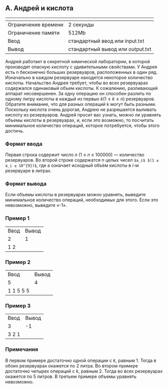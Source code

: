 ## A. Андрей и кислота

|<!-- -->|<!-- -->|
|:--------------------|:-----------|
|Ограничение времени|2 секунды|
|Ограничение памяти|512Mb|
|Ввод|стандартный ввод или input.txt |
|Вывод|стандартный вывод или output.txt|


Андрей работает в секретной химической лаборатории, в которой производят опасную кислоту с удивительными свойствами. У Андрея есть 
n бесконечно больших резервуаров, расположенных в один ряд. Изначально в каждом резервуаре находится некоторое количество кислоты. Начальство Андрея требует, чтобы во всех резервуарах содержался одинаковый объем кислоты. К сожалению, разливающий аппарат несовершенен. За одну операцию он способен разлить по одному литру кислоты в каждый из первых $k (1 ≤ k ≤ n)$ резервуаров. Обратите внимание, что для разных операций k могут быть разными. Поскольку кислота очень дорогая, Андрею не разрешается выливать кислоту из резервуаров. Андрей просит вас узнать, можно ли уравнять объемы кислоты в резервуарах, и, если это возможно, то посчитать минимальное количество операций, которое потребуется, чтобы этого достичь.

### Формат ввода

Первая строка содержит число $n$ (1 ≤ $n$ ≤ 100000) — количество резервуаров.
Во второй строке содержатся $n$ целых чисел ```$a_i$ $(1 ≤ a_i ≤ 10^{9})$```, где a означает исходный объём кислоты в $i$-м резервуаре в литрах.

### Формат вывода

Если объемы кислоты в резервуарах можно уравнять, выведите минимальное количество операций, необходимых для этого.
Если это невозможно, выведите «-1».

### Пример 1

<table class="table">
	<tbody>
		<tr>
			<td>Ввод</td>
			<td>Вывод</td>
		</tr>
		<tr>
			<td>2</td>
			<td rowspan=1 align="left">1</td>
		</tr>
		<tr>
			<td>1 2</td>
		</tr>
	</tbody>
</table>

### Пример 2

<table class="table">
	<tbody>
		<tr>
			<td>Ввод</td>
			<td>Вывод</td>
		</tr>
		<tr>
			<td>5</td>
			<td rowspan=1 align="left">4</td>
		</tr>
		<tr>
			<td>1 1 5 5 5</td>
		</tr>
	</tbody>
</table>

### Пример 3

<table class="table">
	<tbody>
		<tr>
			<td>Ввод</td>
			<td>Вывод</td>
		</tr>
		<tr>
			<td>3</td>
			<td rowspan=1 align="left">-1</td>
		</tr>
		<tr>
			<td>3 2 1</td>
		</tr>
	</tbody>
</table>

### Примечания

В первом примере достаточно одной операции с $k$, равным 1. Тогда в обоих резервуарах окажется по 2 литра.
Во втором примере достаточно четырех операций с $k$, равным 2. Тогда во всех резервуарах окажется по 5 литров.
В третьем примере объемы уравнять невозможно.